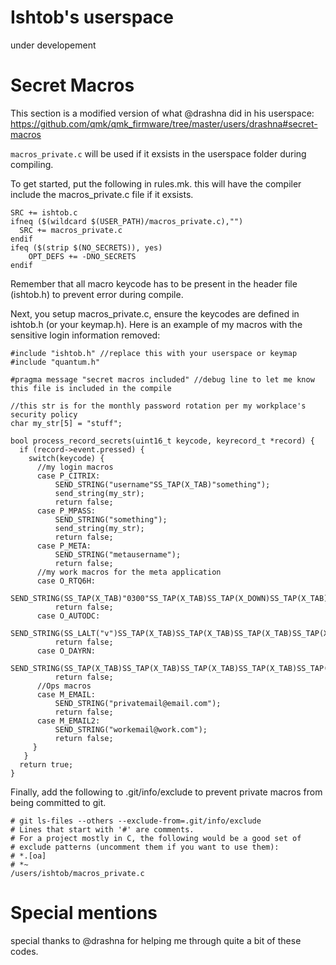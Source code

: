 # Ishtob's userspace

under developement

# Secret Macros

This section is a modified version of what @drashna did in his userspace: https://github.com/qmk/qmk_firmware/tree/master/users/drashna#secret-macros

`macros_private.c` will be used if it exsists in the userspace folder during compiling.

To get started, put the following in rules.mk. this will have the compiler include the macros_private.c file if it exsists.
```
SRC += ishtob.c
ifneq ($(wildcard $(USER_PATH)/macros_private.c),"")
  SRC += macros_private.c
endif
ifeq ($(strip $(NO_SECRETS)), yes)
    OPT_DEFS += -DNO_SECRETS
endif
```

Remember that all macro keycode has to be present in the header file (ishtob.h) to prevent error during compile.

Next, you setup macros_private.c, ensure the keycodes are defined in ishtob.h (or your keymap.h).
Here is an example of my macros with the sensitive login information removed:
```
#include "ishtob.h" //replace this with your userspace or keymap
#include "quantum.h"

#pragma message "secret macros included" //debug line to let me know this file is included in the compile

//this str is for the monthly password rotation per my workplace's security policy
char my_str[5] = "stuff";

bool process_record_secrets(uint16_t keycode, keyrecord_t *record) {
  if (record->event.pressed) {
    switch(keycode) {
      //my login macros
      case P_CITRIX:
          SEND_STRING("username"SS_TAP(X_TAB)"something");
          send_string(my_str);
          return false;
      case P_MPASS:
          SEND_STRING("something");
          send_string(my_str);
          return false;
      case P_META:
          SEND_STRING("metausername");
          return false;
      //my work macros for the meta application
      case O_RTQ6H:
          SEND_STRING(SS_TAP(X_TAB)"0300"SS_TAP(X_TAB)SS_TAP(X_DOWN)SS_TAP(X_TAB)"0900"SS_TAP(X_TAB)SS_TAP(X_DOWN)SS_TAP(X_TAB)"1500"SS_TAP(X_TAB)SS_TAP(X_DOWN)SS_TAP(X_TAB)"2100"SS_TAP(X_TAB)SS_LALT("o"));
          return false;
      case O_AUTODC:
          SEND_STRING(SS_LALT("v")SS_TAP(X_TAB)SS_TAP(X_TAB)SS_TAP(X_TAB)SS_TAP(X_TAB)SS_TAP(X_TAB)SS_TAP(X_TAB)SS_TAP(X_TAB)SS_TAP(X_TAB)SS_TAP(X_TAB)"T"SS_TAP(X_TAB)"N"SS_LALT("s"));
          return false;
      case O_DAYRN:
          SEND_STRING(SS_TAP(X_TAB)SS_TAP(X_TAB)SS_TAP(X_TAB)SS_TAP(X_TAB)SS_TAP(X_TAB)"1"SS_LALT("s"));
          return false;
      //Ops macros
      case M_EMAIL:
          SEND_STRING("privatemail@email.com");
          return false;
      case M_EMAIL2:
          SEND_STRING("workemail@work.com");
          return false;
     }
   }
  return true;
}
```


Finally, add the following to .git/info/exclude to prevent private macros from being committed to git.
```
# git ls-files --others --exclude-from=.git/info/exclude
# Lines that start with '#' are comments.
# For a project mostly in C, the following would be a good set of
# exclude patterns (uncomment them if you want to use them):
# *.[oa]
# *~
/users/ishtob/macros_private.c
```

# Special mentions

special thanks to @drashna for helping me through quite a bit of these codes.